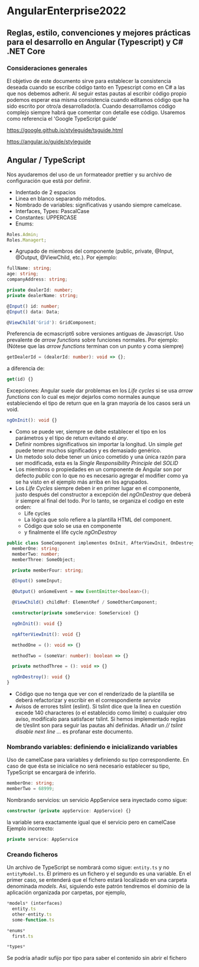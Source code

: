 # AngularEnterprise2022

## Reglas, estilo, convenciones y mejores prácticas para el desarrollo en Angular (Typescript) y C# .NET Core

### Consideraciones generales

El objetivo de este documento sirve para establecer la consistencia deseada cuando se escribe código
tanto en Typescript como en C# a las que nos debemos adherir. Al seguir estas pautas al escribir
código propio podemos esperar esa misma consistencia cuando editamos código que ha sido escrito por otro/a desarrollador/a.
Cuando desarrollamos código complejo siempre habrá que comentar con detalle ese código.
Usaremos como referencia el 'Google TypeScript guide'

https://google.github.io/styleguide/tsguide.html

https://angular.io/guide/styleguide

## Angular / TypeScript

Nos ayudaremos del uso de un formateador prettier y su archivo de configuración que está por definir.

- Indentado de 2 espacios
- Linea en blanco separando métodos.
- Nombrado de variables: significativas y usando siempre camelcase.
- Interfaces, Types: PascalCase
- Constantes: UPPERCASE
- Enums:

```typescript
Roles.Admin;
Roles.Managert;
```

- Agrupado de miembros del componente (public, private, @Input, @Output, @ViewChild, etc.). Por ejemplo:

```typescript
fullName: string;
age: string;
companyAddress: string;

private dealerId: number;
private dealerName: string;

@Input() id: number;
@Input() data: Data;

@ViewChild('Grid'): GridComponent;
```

Preferencia de ecmascript6 sobre versiones antiguas de Javascript. Uso prevalente de _arrow functions_ sobre funciones normales. Por ejemplo:
(Nótese que las _arrow functions_ terminan con un punto y coma siempre)

```typescript
getDealerId = (dealerId: number): void => {};
```

a diferencia de:

```typescript
get(id) {}
```

Excepciones: Angular suele dar problemas en los _Life cycles_ si se usa _arrow functions_ con lo cual es mejor dejarlos como normales aunque estableciendo el tipo de return que en la gran mayoría de los casos será un void.

```typescript
ngOnInit(): void {}
```

- Como se puede ver, siempre se debe establecer el tipo en los parámetros y el tipo de return evitando el _any_.
- Definir nombres significativos sin importar la longitud. Un simple _get_ puede tener muchos significados y es demasiado genérico.
- Un metodo solo debe tener un único cometido y una única razón para ser modificada, esta es la _Single Responsibility Principle_ del _SOLID_
- Los miembros o propiedades en un componente de Angular son por defecto _public_ con lo que no es necesario agregar el modifier como ya se ha visto en el ejemplo más arriba en los agrupados.
- Los _Life Cycles_ siempre deben ir en primer lugar en el componente, justo después del constructor a excepción del _ngOnDestroy_ que deberá ir siempre al final del todo. Por lo tanto, se organiza el codigo en este orden:
  - Life cycles
  - La lógica que solo refiere a la plantilla HTML del component.
  - Código que solo se usa en componente
  - y finalmente el life cycle _ngOnDestroy_

```typescript
public class SomeComponent implementes OnInit, AfterViewInit, OnDestroy {
  memberOne: string;
  memberTwo: number;
  memberThree: SomeObject;

  private memberFour: string;

  @Input() someInput;

  @Output() onSomeEvent = new EventEmitter<boolean>();

  @ViewChild() childRef: ElementRef / SomeOtherComponent;

  constructor(private someService: SomeService) {}

  ngOnInit(): void {}

  ngAfterViewInit(): void {}

  methodOne = (): void => {}

  methodTwo = (someVar: number): boolean => {}

  private methodThree = (): void => {}

  ngOnDestroy(): void {}
}
```

- Código que no tenga que ver con el renderizado de la plantilla se deberá refactorizar y escribir en el correspondiente _service_
- Avisos de errores tslint (eslint). Si tslint dice que la línea en cuestión excede 140 characteres (o el establecido como límite) o cualquier otro aviso, modifícalo para satisfacer tslint. Si hemos implementado reglas de t/eslint son para seguir las pautas ahí definidas. Añadir un _// tslint disable next line ..._ es profanar este documento.

### Nombrando variables: definiendo e inicializando variables

Uso de camelCase para variables y definiendo su tipo correspondiente. En caso de que ésta se inicialice no será necesario establecer su tipo, TypeScript se encargará de inferirlo.

```typescript
memberOne: string;
memberTwo = 68999;
```

Nombrando servicios: un servicio AppService sera inyectado como sigue:

```typescript
constructor (private appService: AppService) {}
```

la variable sera exactamente igual que el servicio pero en camelCase
Ejemplo incorrecto:

```typescript
private service: AppService
```

### Creando ficheros

Un archivo de TypeScript se nombrará como sigue:
`entity.ts` y no `entityModel.ts`. El primero es un fichero y el segundo es una variable. En el primer caso, se entenderá que el fichero estará localizado en una carpeta denominada _models_. Asi, siguiendo este patrón tendremos el dominio de la aplicación organizada por carpetas, por ejemplo,

```typescript
*models* (interfaces)
  entity.ts
  other-entity.ts
  some-function.ts

*enums*
  first.ts

*types*
```

Se podría añadir sufijo por tipo para saber el contenido sin abrir el fichero

